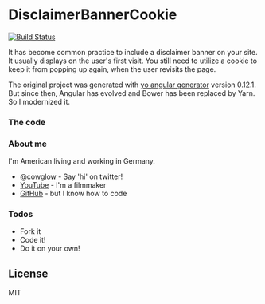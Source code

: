# DisclaimerBannerCookie

[![Build Status](https://travis-ci.org/cowglow/DisclaimerBannerCookie.svg?branch=master)](https://travis-ci.org/cowglow/DisclaimerBannerCookie)

It has become common practice to include a disclaimer banner on your site. It usually displays on the user's first visit.
You still need to utilize a cookie to keep it from popping up again, when the user revisits the page.

The original project was generated with [yo angular generator](https://github.com/yeoman/generator-angular)
version 0.12.1. But since then, Angular has evolved and Bower has been replaced by Yarn. So I modernized it.

### The code

### About me

I'm American living and working in Germany.

* [@cowglow](https://twitter.com/cowglow) - Say 'hi' on twitter!
* [YouTube](https://youtube.com/c/cowglow) - I'm a filmmaker
* [GitHub](https://github.com/cowglow) - but I know how to code


### Todos

 - Fork it
 - Code it!
 - Do it on your own!

License
----

MIT
